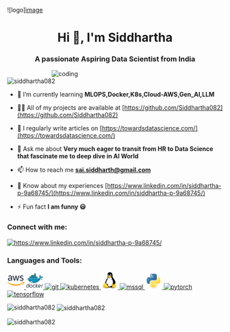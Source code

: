 ![logo][image](https://github.com/Siddhartha082/Siddhartha082/assets/110781138/d28a1c53-1858-4c84-b01b-41e6d078530e)
<h1 align="center">Hi 👋, I'm Siddhartha</h1>
<h3 align="center">A passionate Aspiring Data Scientist from India</h3>

<img align="right" alt="coding" width="400" src="https://user-images.githubusercontent.com/55389276/140866485-8fb1c876-9a8f-4d6a-98dc-08c4981eaf70.gif">

<p align="left"> <img src="https://komarev.com/ghpvc/?username=siddhartha082&label=Profile%20views&color=0e75b6&style=flat" alt="siddhartha082" /> </p>

- 🌱 I’m currently learning **MLOPS,Docker,K8s,Cloud-AWS,Gen_AI,LLM**

- 👨‍💻 All of my projects are available at [https://github.com/Siddhartha082](https://github.com/Siddhartha082)

- 📝 I regularly write articles on [https://towardsdatascience.com/](https://towardsdatascience.com/)

- 💬 Ask me about **Very much eager to transit from HR to Data Science that fascinate me to deep dive in AI World**

- 📫 How to reach me **sai.siddharth@gmail.com**

- 📄 Know about my experiences [https://www.linkedin.com/in/siddhartha-p-9a68745/](https://www.linkedin.com/in/siddhartha-p-9a68745/)

- ⚡ Fun fact **I am funny 😃**

<h3 align="left">Connect with me:</h3>
<p align="left">
<a href="https://linkedin.com/in/https://www.linkedin.com/in/siddhartha-p-9a68745/" target="blank"><img align="center" src="https://raw.githubusercontent.com/rahuldkjain/github-profile-readme-generator/master/src/images/icons/Social/linked-in-alt.svg" alt="https://www.linkedin.com/in/siddhartha-p-9a68745/" height="30" width="40" /></a>
</p>

<h3 align="left">Languages and Tools:</h3>
<p align="left"> <a href="https://aws.amazon.com" target="_blank" rel="noreferrer"> <img src="https://raw.githubusercontent.com/devicons/devicon/master/icons/amazonwebservices/amazonwebservices-original-wordmark.svg" alt="aws" width="40" height="40"/> </a> <a href="https://www.docker.com/" target="_blank" rel="noreferrer"> <img src="https://raw.githubusercontent.com/devicons/devicon/master/icons/docker/docker-original-wordmark.svg" alt="docker" width="40" height="40"/> </a> <a href="https://git-scm.com/" target="_blank" rel="noreferrer"> <img src="https://www.vectorlogo.zone/logos/git-scm/git-scm-icon.svg" alt="git" width="40" height="40"/> </a> <a href="https://kubernetes.io" target="_blank" rel="noreferrer"> <img src="https://www.vectorlogo.zone/logos/kubernetes/kubernetes-icon.svg" alt="kubernetes" width="40" height="40"/> </a> <a href="https://www.linux.org/" target="_blank" rel="noreferrer"> <img src="https://raw.githubusercontent.com/devicons/devicon/master/icons/linux/linux-original.svg" alt="linux" width="40" height="40"/> </a> <a href="https://www.microsoft.com/en-us/sql-server" target="_blank" rel="noreferrer"> <img src="https://www.svgrepo.com/show/303229/microsoft-sql-server-logo.svg" alt="mssql" width="40" height="40"/> </a> <a href="https://www.python.org" target="_blank" rel="noreferrer"> <img src="https://raw.githubusercontent.com/devicons/devicon/master/icons/python/python-original.svg" alt="python" width="40" height="40"/> </a> <a href="https://pytorch.org/" target="_blank" rel="noreferrer"> <img src="https://www.vectorlogo.zone/logos/pytorch/pytorch-icon.svg" alt="pytorch" width="40" height="40"/> </a> <a href="https://www.tensorflow.org" target="_blank" rel="noreferrer"> <img src="https://www.vectorlogo.zone/logos/tensorflow/tensorflow-icon.svg" alt="tensorflow" width="40" height="40"/> </a> </p>

<p><img align="left" src="https://github-readme-stats.vercel.app/api/top-langs?username=siddhartha082&show_icons=true&locale=en&layout=compact" alt="siddhartha082" /></p>

<p>&nbsp;<img align="center" src="https://github-readme-stats.vercel.app/api?username=siddhartha082&show_icons=true&locale=en" alt="siddhartha082" /></p>

<p><img align="center" src="https://github-readme-streak-stats.herokuapp.com/?user=siddhartha082&" alt="siddhartha082" /></p>
